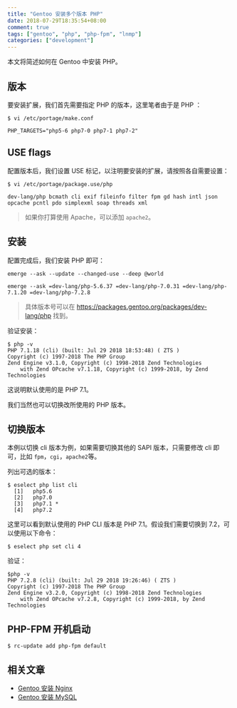 ```yaml
---
title: "Gentoo 安装多个版本 PHP"
date: 2018-07-29T18:35:54+08:00
comment: true
tags: ["gentoo", "php", "php-fpm", "lnmp"]
categories: ["development"]
---
```


本文将简述如何在 Gentoo 中安装 PHP。
<!--more-->

## 版本

要安装扩展，我们首先需要指定 PHP 的版本，这里笔者由于是 PHP ：

```
$ vi /etc/portage/make.conf

PHP_TARGETS="php5-6 php7-0 php7-1 php7-2"
```


## USE flags

配置版本后，我们设置 USE 标记，以注明要安装的扩展，请按照各自需要设置：

```
$ vi /etc/portage/package.use/php

dev-lang/php bcmath cli exif fileinfo filter fpm gd hash intl json opcache pcntl pdo simplexml soap threads xml
```

> 如果你打算使用 Apache，可以添加 `apache2`。


## 安装

配置完成后，我们安装 PHP 即可：

```
emerge --ask --update --changed-use --deep @world

emerge --ask =dev-lang/php-5.6.37 =dev-lang/php-7.0.31 =dev-lang/php-7.1.20 =dev-lang/php-7.2.8
```

> 具体版本号可以在 https://packages.gentoo.org/packages/dev-lang/php 找到。

验证安装：

```
$ php -v
PHP 7.1.18 (cli) (built: Jul 29 2018 18:53:48) ( ZTS )
Copyright (c) 1997-2018 The PHP Group
Zend Engine v3.1.0, Copyright (c) 1998-2018 Zend Technologies
    with Zend OPcache v7.1.18, Copyright (c) 1999-2018, by Zend Technologies
```

这说明默认使用的是 PHP 7.1。

我们当然也可以切换改所使用的 PHP 版本。


## 切换版本

本例以切换 cli 版本为例，如果需要切换其他的 SAPI 版本，只需要修改 cli 即可，比如 `fpm`，`cgi`，`apache2`等。

列出可选的版本：

```
$ eselect php list cli
  [1]   php5.6
  [2]   php7.0
  [3]   php7.1 *
  [4]   php7.2
```

这里可以看到默认使用的 PHP CLI 版本是 PHP 7.1。假设我们需要切换到 7.2，可以使用以下命令：

```
$ eselect php set cli 4
```

验证：

```
$php -v
PHP 7.2.8 (cli) (built: Jul 29 2018 19:26:46) ( ZTS )
Copyright (c) 1997-2018 The PHP Group
Zend Engine v3.2.0, Copyright (c) 1998-2018 Zend Technologies
    with Zend OPcache v7.2.8, Copyright (c) 1999-2018, by Zend Technologies
```


## PHP-FPM 开机启动

```
$ rc-update add php-fpm default
```


## 相关文章

- [Gentoo 安装 Nginx](/post/gentoo/nginx)
- [Gentoo 安装 MySQL](/post/gentoo/mysql)
